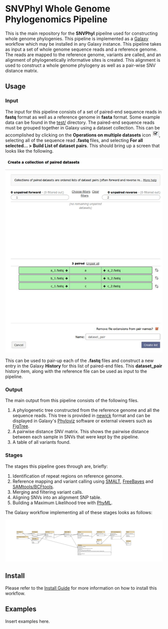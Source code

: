 SNVPhyl Whole Genome Phylogenomics Pipeline
===========================================

This is the main repository for the **SNVPhyl** pipeilne used for constructing whole genome phylogenies.  This pipeline is implemented as a [Galaxy][] workflow which may be installed in any Galaxy instance.  This pipeline takes as input a set of whole genome sequence reads and a reference genome.  The reads are mapped to the reference genome, variants are called, and an alignment of phylogenetically informative sites is created.  This alignment is used to construct a whole genome phylogeny as well as a pair-wise SNV distance matrix.

Usage
-----

### Input

The input for this pipeline consists of a set of paired-end sequence reads in **fastq** format as well as a reference genome in **fasta** format.  Some example data can be found in the [test/][] directory.  The paired-end sequence reads must be grouped together in Galaxy using a dataset collection.  This can be accomplished by clicking on the **Operations on multiple datasets** icon ![datasets-icon][], selecting all of the sequence read **.fastq** files, and selecting **For all selected... > Build List of dataset pairs**.  This should bring up a screen that looks like the following.

![dataset-pair-screen][]

This can be used to pair-up each of the **.fastq** files and construct a new entry in the Galaxy **History** for this list of paired-end files.  This **dataset_pair** history item, along with the reference file can be used as input to the pipeline.

### Output

The main output from this pipeline consists of the following files.

1. A phylogenetic tree constructed from the reference genome and all the sequence reads.  This tree is provided in [newick][] format and can be displayed in Galaxy's [Phyloviz][] software or external viewers such as [FigTree][].
2. A pairwise distance SNV matrix.  This shows the pairwise distance between each sample in SNVs that were kept by the pipeline.
3. A table of all variants found.

### Stages

The stages this pipeline goes through are, briefly:

1. Identification of repeat regions on reference genome.
2. Reference mapping and variant calling using [SMALT][], [FreeBayes][] and [SAMtools/BCFtools][].
3. Merging and filtering variant calls.
4. Aligning SNVs into an alignment SNP table.
5. Building a Maximum Likelihood tree with [PhyML][].

The Galaxy workflow implementing all of these stages looks as follows:

![snvphyl-workflow][]

Install
-------

Please refer to the [Install Guide][] for more information on how to install this workflow.

Examples
--------

Insert examples here.

[Galaxy]: http://galaxyproject.org/
[Install Guide]: Install.md
[test/]: test/
[datasets-icon]: test/images/datasets-icon.jpg
[dataset-pair-screen]: test/images/dataset-pair-screen.jpg
[newick]: http://en.wikipedia.org/wiki/Newick_format
[FigTree]: http://tree.bio.ed.ac.uk/software/figtree/
[Phyloviz]: https://wiki.galaxyproject.org/Learn/Visualization/PhylogeneticTree
[SMALT]: http://www.sanger.ac.uk/resources/software/smalt/
[FreeBayes]: https://github.com/ekg/freebayes
[SAMtools/BCFtools]: http://samtools.sourceforge.net/mpileup.shtml
[PhyML]: http://www.atgc-montpellier.fr/phyml/
[snvphyl-workflow]: workflows/SNVPhyl/0.1/snvphyl_workflow.svg
